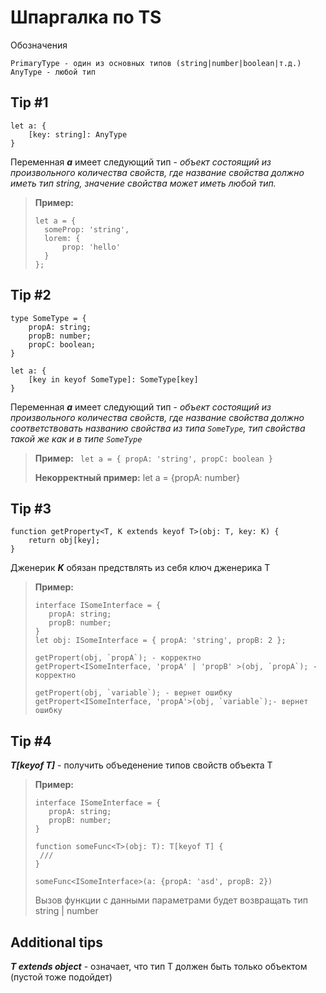 # Шпаргалка по TS
Обозначения
```
PrimaryType - один из основных типов (string|number|boolean|т.д.)
AnyType - любой тип
```
## Tip #1
```
let a: {
    [key: string]: AnyType
}
```
Переменная ***a*** имеет следующий тип - *объект состоящий из произвольного количества свойств, где название свойства должно иметь тип string, значение свойства может иметь любой тип.*
> **Пример:**
> ```
> let a = { 
>   someProp: 'string', 
>   lorem: { 
>       prop: 'hello' 
>   }
> };
> ```

## Tip #2
```
type SomeType = {
    propA: string;
    propB: number;
    propC: boolean;
}

let a: {
    [key in keyof SomeType]: SomeType[key]
}
```

Переменная ***a*** имеет следующий тип - *объект состоящий из произвольного количества свойств, где название свойства
должно соответствовать названию свойства из типа ```SomeType```, тип свойства такой же как и в типе ```SomeType```*
> **Пример:** ``` let a = { propA: 'string', propC: boolean }```
>
> **Некорректный пример:**  let a = {propA: number}

## Tip #3

```
function getProperty<T, K extends keyof T>(obj: T, key: K) {
    return obj[key];
}
```

Дженерик ***K*** обязан предствлять из себя ключ дженерика T
> **Пример:**
> ``` 
> interface ISomeInterface = {
>    propA: string;
>    propB: number;
> }
> let obj: ISomeInterface = { propA: 'string', propB: 2 };
> 
> getPropert(obj, `propA`); - корректно
> getPropert<ISomeInterface, 'propA' | 'propB' >(obj, `propA`); - корректно
> 
> getPropert(obj, `variable`); - вернет ошибку
> getPropert<ISomeInterface, 'propA'>(obj, `variable`);- вернет ошибку
> 
> ```
## Tip #4
***T[keyof T]*** - получить объеденение типов свойств объекта T
>  **Пример:**
> ```
> interface ISomeInterface = {
>    propA: string;
>    propB: number;
> }
> 
> function someFunc<T>(obj: T): T[keyof T] {
>  ///
> }
> 
> someFunc<ISomeInterface>(a: {propA: 'asd', propB: 2})
> ```
> Вызов функции с данными параметрами будет возвращать тип  string | number


## Additional tips
***T extends object*** - означает, что тип T должен быть только объектом (пустой тоже подойдет)
